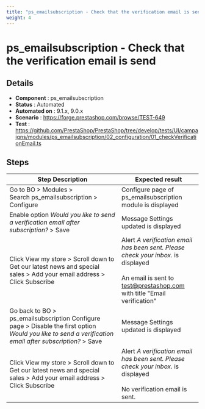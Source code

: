 ```yaml
---
title: "ps_emailsubscription - Check that the verification email is send"
weight: 4
---
```


# ps_emailsubscription - Check that the verification email is send
## Details
* **Component** : ps_emailsubscription
* **Status** : Automated
* **Automated on** : 9.1.x, 9.0.x
* **Scenario** : https://forge.prestashop.com/browse/TEST-649
* **Test** : https://github.com/PrestaShop/PrestaShop/tree/develop/tests/UI/campaigns/modules/ps_emailsubscription/02_configuration/01_checkVerificationEmail.ts

## Steps
| Step Description | Expected result |
| ----- | ----- |
| Go to BO > Modules > Search ps_emailsubscription > Configure | Configure page of ps_emailsubscription module is displayed |
| Enable option _Would you like to send a verification email after subscription?_ > Save | Message Settings updated is displayed |
| Click View my store > Scroll down to Get our latest news and special sales > Add your email address > Click Subscribe | Alert _A verification email has been sent. Please check your inbox._ is displayed<br><br>An email is sent to test@prestashop.com with title "Email verification" |
| Go back to BO > ps_emailsubscription Configure page > Disable the first option _Would you like to send a verification email after subscription?_ > Save | Message Settings updated is displayed |
| Click View my store > Scroll down to Get our latest news and special sales > Add your email address > Click Subscribe | Alert _A verification email has been sent. Please check your inbox._ is displayed<br><br>No verification email is sent. |
